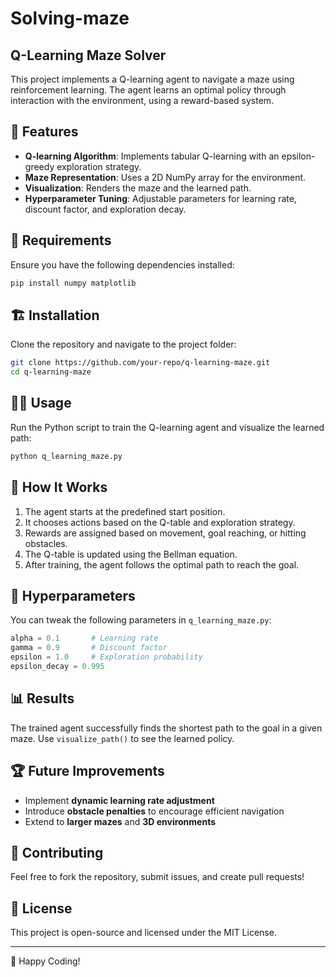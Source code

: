 # Solving-maze
## Q-Learning Maze Solver

This project implements a Q-learning agent to navigate a maze using reinforcement learning. The agent learns an optimal policy through interaction with the environment, using a reward-based system.

## 🚀 Features
- **Q-learning Algorithm**: Implements tabular Q-learning with an epsilon-greedy exploration strategy.
- **Maze Representation**: Uses a 2D NumPy array for the environment.
- **Visualization**: Renders the maze and the learned path.
- **Hyperparameter Tuning**: Adjustable parameters for learning rate, discount factor, and exploration decay.

## 📌 Requirements
Ensure you have the following dependencies installed:
```bash
pip install numpy matplotlib
```

## 🏗️ Installation
Clone the repository and navigate to the project folder:
```bash
git clone https://github.com/your-repo/q-learning-maze.git
cd q-learning-maze
```

## 🏃‍♂️ Usage
Run the Python script to train the Q-learning agent and visualize the learned path:
```bash
python q_learning_maze.py
```

## 🎯 How It Works
1. The agent starts at the predefined start position.
2. It chooses actions based on the Q-table and exploration strategy.
3. Rewards are assigned based on movement, goal reaching, or hitting obstacles.
4. The Q-table is updated using the Bellman equation.
5. After training, the agent follows the optimal path to reach the goal.

## 🔧 Hyperparameters
You can tweak the following parameters in `q_learning_maze.py`:
```python
alpha = 0.1       # Learning rate
gamma = 0.9       # Discount factor
epsilon = 1.0     # Exploration probability
epsilon_decay = 0.995
```

## 📊 Results
The trained agent successfully finds the shortest path to the goal in a given maze. Use `visualize_path()` to see the learned policy.

## 🏆 Future Improvements
- Implement **dynamic learning rate adjustment**
- Introduce **obstacle penalties** to encourage efficient navigation
- Extend to **larger mazes** and **3D environments**

## 🤝 Contributing
Feel free to fork the repository, submit issues, and create pull requests!

## 📜 License
This project is open-source and licensed under the MIT License.

---
🚀 Happy Coding!

